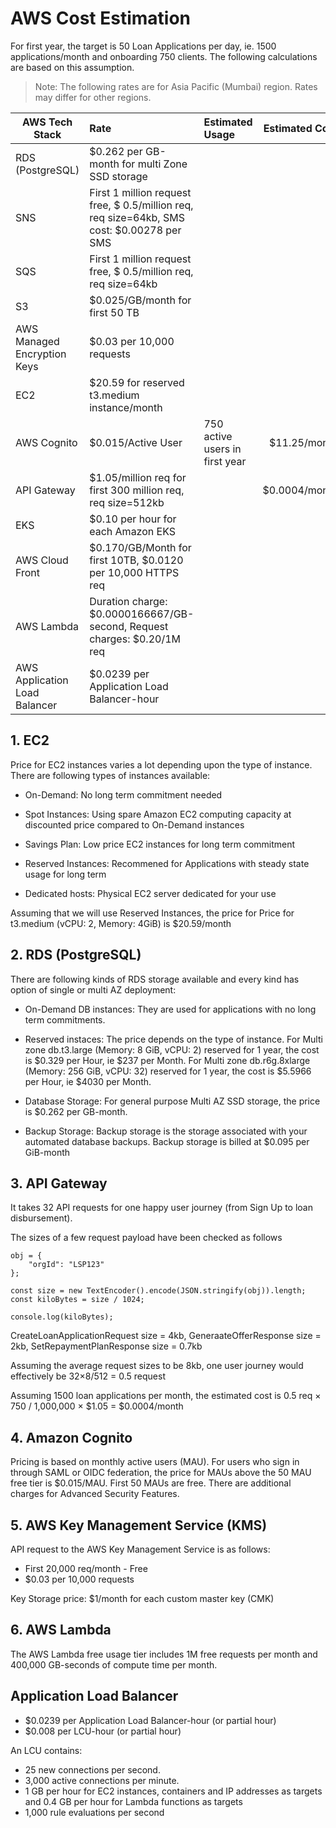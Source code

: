 # AWS Cost Estimation

For first year, the target is 50 Loan Applications per day, ie. 1500 applications/month and onboarding 750 clients. The following calculations are based on this assumption.

>Note: The following rates are for Asia Pacific (Mumbai) region. Rates may differ for other regions. 

|AWS Tech Stack   |Rate                                          |Estimated Usage                 |Estimated Cost|
|-----------------|:---------------------------------------------|:-------------------------------|-------------:|
|RDS (PostgreSQL) |$0.262 per GB-month for multi Zone SSD storage|||
|SNS              |First 1 million request free, $ 0.5/million req, req size=64kb, SMS cost: $0.00278 per SMS||Nil|    
|SQS              |First 1 million request free, $ 0.5/million req, req size=64kb||Nil|
|S3               |$0.025/GB/month for first 50 TB               |||
|AWS Managed Encryption Keys|$0.03 per 10,000 requests           |||
|EC2              |$20.59 for reserved t3.medium instance/month  |||
|AWS Cognito      |$0.015/Active User                            |750 active users in first year|$11.25/month|
|API Gateway      |$1.05/million req for first 300 million req, req size=512kb||$0.0004/month|
|EKS              |$0.10 per hour for each Amazon EKS            |||
|AWS Cloud Front  |$0.170/GB/Month for first 10TB, $0.0120 per 10,000 HTTPS req|||
|AWS Lambda       |Duration charge: $0.0000166667/GB-second, Request charges: $0.20/1M req|||
|AWS Application Load Balancer|$0.0239 per Application Load Balancer-hour|||



## 1. EC2
Price for EC2 instances varies a lot depending upon the type of instance.
There are following types of instances available:

* On-Demand: No long term commitment needed

* Spot Instances: Using spare Amazon EC2 computing capacity at discounted price compared to On-Demand instances

* Savings Plan: Low price EC2 instances for long term commitment

* Reserved Instances: Recommened for Applications with steady state usage for long term

* Dedicated hosts: Physical EC2 server dedicated for your use

Assuming that we will use Reserved Instances, the price for Price for t3.medium (vCPU: 2, Memory: 4GiB) is $20.59/month




## 2. RDS (PostgreSQL)
There are following kinds of RDS storage available and every kind has option of single or multi AZ deployment:

* On-Demand DB instances: They are used for applications with no long term commitments.

* Reserved instaces: The price depends on the type of instance. 
For Multi zone db.t3.large (Memory: 8 GiB, vCPU: 2) reserved for 1 year, the cost is $0.329 per Hour, ie $237 per Month.
For Multi zone db.r6g.8xlarge (Memory: 256 GiB, vCPU: 32) reserved for 1 year, the cost is $5.5966  per Hour, ie $4030 per Month.

* Database Storage: For general purpose Multi AZ SSD storage, the price is $0.262 per GB-month.

* Backup Storage: Backup storage is the storage associated with your automated database backups. Backup storage is billed at $0.095 per GiB-month




## 3. API Gateway
It takes 32 API requests for one happy user journey (from Sign Up to loan disbursement).

The sizes of a few request payload have been checked as follows
```
obj = {
	"orgId": "LSP123"
};

const size = new TextEncoder().encode(JSON.stringify(obj)).length;
const kiloBytes = size / 1024;

console.log(kiloBytes);
```
CreateLoanApplicationRequest size = 4kb, GeneraateOfferResponse size = 2kb, SetRepaymentPlanResponse size = 0.7kb

Assuming the average request sizes to be 8kb, one user journey would effectively be 32×8/512 = 0.5 request

Assuming 1500 loan applications per month, the estimated cost is 0.5 req × 750 / 1,000,000 × $1.05 = $0.0004/month



## 4. Amazon Cognito
Pricing is based on monthly active users (MAU).
For users who sign in through SAML or OIDC federation, the price for MAUs above the 50 MAU free tier is $0.015/MAU. First 50 MAUs are free.
There are additional charges for Advanced Security Features.



## 5. AWS Key Management Service (KMS)
API request to the AWS Key Management Service is as follows:
* First 20,000 req/month - Free
* $0.03 per 10,000 requests

Key Storage price: $1/month for each custom master key (CMK)




## 6. AWS Lambda
The AWS Lambda free usage tier includes 1M free requests per month and 400,000 GB-seconds of compute time per month.


## Application Load Balancer
* $0.0239 per Application Load Balancer-hour (or partial hour)
* $0.008 per LCU-hour (or partial hour)


An LCU contains:

* 25 new connections per second.
* 3,000 active connections per minute.
* 1 GB per hour for EC2 instances, containers and IP addresses as targets and 0.4 GB per hour for Lambda functions as targets
* 1,000 rule evaluations per second